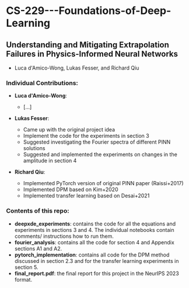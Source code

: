 # CS-229---Foundations-of-Deep-Learning

## Understanding and Mitigating Extrapolation Failures in Physics-Informed Neural Networks

- Luca d'Amico-Wong, Lukas Fesser, and Richard Qiu

### Individual Contributions:
- **Luca d'Amico-Wong**:
    - [...]
    
- **Lukas Fesser**:
    - Came up with the original project idea
	- Implement the code for the experiments in section 3
	- Suggested investigating the Fourier spectra of different PINN solutions
	- Suggested and implemented the experiments on changes in the amplitude in section 4

    
- **Richard Qiu**:
    - Implemented PyTorch version of original PINN paper (Raissi+2017)
    - Implemented DPM based on Kim+2020 
    - Implemented transfer learning based on Desai+2021

### Contents of this repo:

- **deepxde_experiments**: contains the code for all the equations and experiments in sections 3 and 4. The individual notebooks contain comments/ instructions how to run them.
- **fourier_analysis**: contains all the code for section 4 and Appendix sections A1 and A2.
- **pytorch_implementation**: contains all code for the DPM method discussed in section 2.3 and for the transfer learning experiments in section 5.
- **final_report.pdf**: the final report for this project in the NeurIPS 2023 format.
